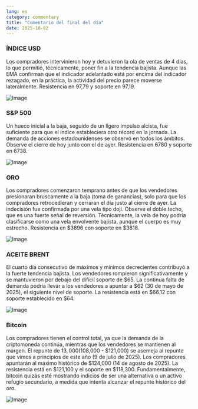 ```yaml
---
lang: es
category: commentary
title: "Comentario del final del día"
date: 2025-10-02
---
```


### ÍNDICE USD

Los compradores intervinieron hoy y detuvieron la ola de ventas de 4 días, lo que permitió, técnicamente, poner fin a la tendencia bajista. Aunque las EMA confirman que el indicador adelantado está por encima del indicador rezagado, en la práctica, la actividad del precio parece moverse lateralmente. Resistencia en 97,79 y soporte en 97,19.

![Image](https://markleighedu.github.io/img/Oct-2025/02-Oct-2025/usdindex.jpg)

### S&P 500

Un hueco inicial a la baja, seguido de un ligero impulso alcista, fue suficiente para que el índice estableciera otro récord en la jornada. La demanda de acciones estadounidenses se observó en todos los ámbitos. Observe el cierre de hoy junto con el de ayer. Resistencia en 6780 y soporte en 6738.

![Image](https://markleighedu.github.io/img/Oct-2025/02-Oct-2025/sp500.jpg)

### ORO

Los compradores comenzaron temprano antes de que los vendedores presionaran bruscamente a la baja (toma de ganancias), solo para que los compradores retrocedieran y cerraran el día justo al cierre de ayer. La indecisión fue confirmada por una vela tipo doji. Observe el doble techo, que es una fuerte señal de reversión. Técnicamente, la vela de hoy podría clasificarse como una vela envolvente bajista, aunque el cuerpo es muy estrecho. Resistencia en $3896 con soporte en $3818.

![Image](https://markleighedu.github.io/img/Oct-2025/02-Oct-2025/gold.jpg)

### ACEITE BRENT

El cuarto día consecutivo de máximos y mínimos decrecientes contribuyó a la fuerte tendencia bajista. Los vendedores rompieron significativamente y se mantuvieron por debajo del difícil soporte de $65. La continua falta de demanda podría llevar a los vendedores a apuntar a $62 (30 de mayo de 2025), el siguiente nivel de soporte. La resistencia está en $66.12 con soporte establecido en $64.

![Image](https://markleighedu.github.io/img/Oct-2025/02-Oct-2025/brentoil.jpg)

### Bitcoin

Los compradores tienen el control total, ya que la demanda de la criptomoneda continúa, mientras que los vendedores se mantienen al margen. El repunte de $13,000 ($108,000 - $121,000) se asemeja al repunte que vimos a principios de este año (9 de julio de 2025). Los compradores apuntarán al máximo histórico de $124,000 (14 de agosto de 2025). La resistencia está en $121,100 y el soporte en $118,300. Fundamentalmente, bitcoin quizás esté mostrando indicios de ser una alternativa o un activo refugio secundario, a medida que intenta alcanzar el repunte histórico del oro.

![Image](https://markleighedu.github.io/img/Oct-2025/02-Oct-2025/bitcoin.jpg)

